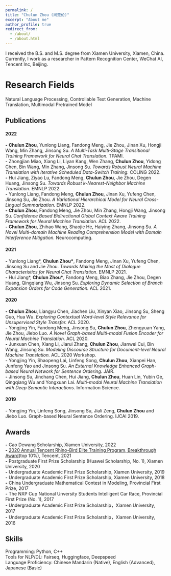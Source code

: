 ```yaml
---
permalink: /
title: "Chulun Zhou (周楚伦)"
excerpt: "About me"
author_profile: true
redirect_from: 
  - /about/
  - /about.html
---
```


I received the B.S. and M.S. degree from Xiamen University, Xiamen, China. Currently, I work as a researcher in Pattern Recognition Center, WeChat AI, Tencent Inc, Beijing.

Research Fields
======
Natural Language Processing, Controllable Text Generation, Machine Translation, Multimodal Pretrained Model

Publications
------
#### **2022**
__\-__ **Chulun Zhou**, Yunlong Liang, Fandong Meng, Jie Zhou, Jinan Xu, Hongji Wang, Min Zhang, Jinsong Su. *A Multi-Task Multi-Stage Transitional Training Framework for Neural Chat Translation.* TPAMI. <br>
__\-__ Zhongjian Miao, Xiang Li, Liyan Kang, Wen Zhang, **Chulun Zhou**, Yidong Chen, Bin Wang, Min Zhang, Jinsong Su. *Towards Robust Neural Machine Translation with Iterative Scheduled Data-Switch Training.* COLING 2022. <br>
__\-__ Hui Jiang, Ziyao Lu, Fandong Meng, **Chulun Zhou**, Jie Zhou, Degen Huang, Jinsong Su. *Towards Robust k-Nearest-Neighbor Machine Translation.* EMNLP 2022. <br>
__\-__ Yunlong Liang, Fandong Meng, **Chulun Zhou**, Jinan Xu, Yufeng Chen, Jinsong Su, Jie Zhou. *A Variational Hierarchical Model for Neural Cross-Lingual Summarization.* EMNLP 2022. <br>
__\-__ **Chulun Zhou**, Fandong Meng, Jie Zhou, Min Zhang, Hongji Wang, Jinsong Su. *Confidence Based Bidirectional Global Context Aware Training Framework for Neural Machine Translation.* ACL 2022. <br>
__\-__ **Chulun Zhou**, Zhihao Wang, Shaojie He, Haiying Zhang, Jinsong Su. *A Novel Multi-domain Machine Reading Comprehension Model with Domain Interference Mitigation.* Neurocomputing. <br>
#### **2021**
__\-__ Yunlong Liang\*, __Chulun Zhou\*__, Fandong Meng, Jinan Xu, Yufeng Chen, Jinsong Su and Jie Zhou. *Towards Making the Most of Dialogue Characteristics for Neural 
Chat Translation.* EMNLP 2021. <br>
__\-__ Hui Jiang\*, __Chulun Zhou\*__, Fandong Meng, Biao Zhang, Jie Zhou, Degen Huang, Qingqiang Wu, Jinsong Su. *Exploring Dynamic Selection of Branch Expansion Orders for Code Generation.* ACL 2021. <br>
#### **2020**
__\-__ **Chulun Zhou**, Liangyu Chen, Jiachen Liu, Xinyan Xiao, Jinsong Su, Sheng Guo, Hua Wu. *Exploring Contextual Word-level Style Relevance for Unsupervised Style Transfer.* ACL 2020. <br>
__\-__ Yongjing Yin, Fandong Meng, Jinsong Su, **Chulun Zhou**, Zhengyuan Yang, Jie Zhou, Jiebo Luo. *A Novel Graph-based Multi-modal Fusion Encoder for Neural Machine Translation.* ACL 2020. <br>
__\-__ Junxuan Chen, Xiang Li, Jiarui Zhang, **Chulun Zhou**, Jianwei Cui, Bin Wang, Jinsong Su. *Modeling Discourse Structure for Document-level Neural Machine Translation.* ACL 2020 Workshop. <br>
__\-__ Yongjing Yin, Shaopeng Lai, Linfeng Song, **Chulun Zhou**, Xianpei Han, Junfeng Yao and Jinsong Su. *An External Knowledge Enhanced Graph-based Neural Network for Sentence Ordering.* JAIR. <br>
__\-__ Jinsong Su, Jinchang Chen, Hui Jiang, **Chulun Zhou**, Huan Lin, Yubin Ge, Qingqiang Wu and Yongxuan Lai. *Multi-modal Neural Machine Translation with Deep Semantic Interactions.* Information Science. <br>
#### **2019**
__\-__ Yongjing Yin, Linfeng Song, Jinsong Su, Jiali Zeng, **Chulun Zhou** and Jiebo Luo. Graph-based Neural Sentence Ordering. IJCAI 2019. <br>

Awards
------
__\-__ Cao Dewang Scholarship, Xiamen University, 2022 <br>
__\-__ [2020 Annual Tencent Rhino-Bird Elite Training Program, Breakthrough Award](https://mp.weixin.qq.com/s?__biz=MjM5NzIwODcyMQ==&mid=2663360682&idx=2&sn=e7aa95190debf39e75b7fbc181477ee4&chksm=bd967f548ae1f64203bc99c76fefd6fa38c052352b16664445819fda8bdece69ed76fca2193d&mpshare=1&scene=1&srcid=0723nwtaGWx76IR3gcD3oACc&sharer_sharetime=1667277476778&sharer_shareid=5d26372919d07adb4b3b90f3e2ed5c7f&version=4.0.19.6020&platform=win#rd)(top 10%), Tencent, 2021 <br>
__\-__ Postgraduate First Prize Scholarship (Huawei Scholarship, No. 1), Xiamen University, 2020 <br>
__\-__ Undergraduate Academic First Prize Scholarship, Xiamen University, 2019 <br>
__\-__ Undergraduate Academic First Prize Scholarship, Xiamen University, 2018 <br>
__\-__ China Undergraduate Mathematical Contest in Modeling, Provincial First Prize, 2017 <br>
__\-__ The NXP Cup National Unversity Students Intelligent Car Race, Provincial First Prize (No. 1), 2017 <br>
__\-__ Undergraduate Academic First Prize Scholarship，Xiamen University, 2017 <br>
__\-__ Undergraduate Academic First Prize Scholarship，Xiamen University, 2016 <br>

Skills
------
Programming: Python, C++ <br>
Tools for NLP/DL: Fairseq, Huggingface, Deepspeed <br>
Language Proficiency: Chinese Mandarin (Native), English (Advanced), Japanese (Basic) <br>


